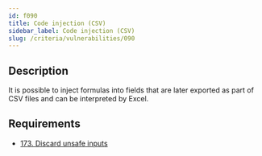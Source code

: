 ```yaml
---
id: f090
title: Code injection (CSV)
sidebar_label: Code injection (CSV)
slug: /criteria/vulnerabilities/090
---
```


## Description

It is possible to inject formulas into fields
that are later exported as part of CSV files
and can be interpreted by Excel.

## Requirements

- [173. Discard unsafe inputs](/criteria/requirements/source/173)
